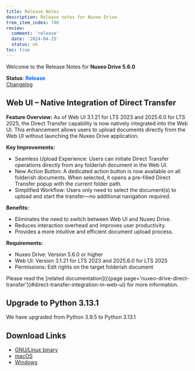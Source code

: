 ```yaml
---
title: Release Notes
description: Release notes for Nuxeo Drive.
tree_item_index: 700
review:
  comment: 'release'
  date: '2024-04-25'
  status: ok
toc: true
---
```


Welcome to the Release Notes for **Nuxeo Drive 5.6.0**

**Status**: <font color="#0066ff">**Release**</font> </br>
<i class="fa fa-long-arrow-right" aria-hidden="true"></i> [Changelog](https://github.com/nuxeo/nuxeo-drive/blob/master/docs/changes/5.6.0.md)

## Web UI – Native Integration of Direct Transfer

**Feature Overview:**
As of Web UI 3.1.21 for LTS 2023 and 2025.6.0 for LTS 2025, the Direct Transfer capability is now natively integrated into the Web UI. This enhancement allows users to upload documents directly from the Web UI without launching the Nuxeo Drive application.

**Key Improvements:**
* Seamless Upload Experience: Users can initiate Direct Transfer operations directly from any folderish document in the Web UI.
* New Action Button: A dedicated action button is now available on all folderish documents. When selected, it opens a pre-filled Direct Transfer popup with the current folder path.
* Simplified Workflow: Users only need to select the document(s) to upload and start the transfer—no additional navigation required.

**Benefits:**
* Eliminates the need to switch between Web UI and Nuxeo Drive.
* Reduces interaction overhead and improves user productivity.
* Provides a more intuitive and efficient document upload process.

**Requirements:**
* Nuxeo Drive: Version 5.6.0 or higher
* Web UI: Version 3.1.21 for LTS 2023 and 2025.6.0 for LTS 2025
* Permissions: Edit rights on the target folderish document

Please read the [related documentation]({{page page='nuxeo-drive-direct-transfer'}}#direct-transfer-integration-in-web-ui) for more information.

## Upgrade to Python 3.13.1 

We have upgraded from Python 3.9.5 to Python 3.13.1 

## Download Links

- [GNU/Linux binary](https://community.nuxeo.com/static/drive-updates/release/nuxeo-drive-5.6.0-x86_64.AppImage)
- [macOS](https://community.nuxeo.com/static/drive-updates/release/nuxeo-drive-5.6.0.dmg)
- [Windows](https://community.nuxeo.com/static/drive-updates/release/nuxeo-drive-5.6.0.exe)

